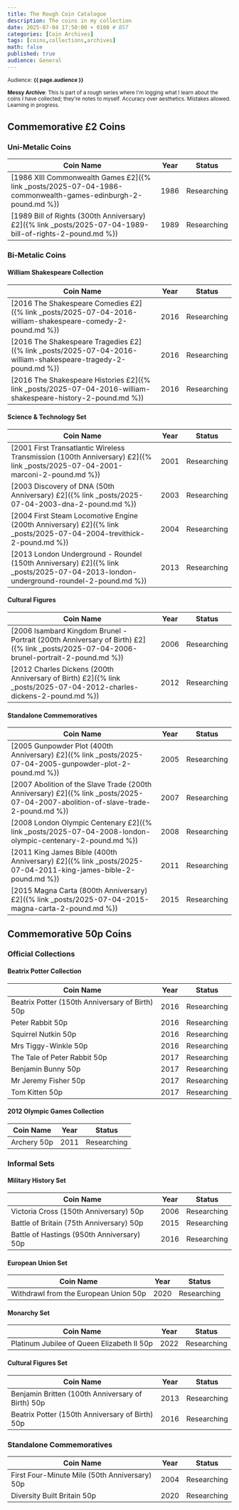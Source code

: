 ```yaml
---
title: The Rough Coin Catalogue
description: The coins in my collection
date: 2025-07-04 17:50:00 + 0100 # BST
categories: [Coin Archives]
tags: [coins,collections,archives]
math: false
published: true
audience: General
---
```

<small>Audience: <b>{{ page.audience }}</b></small>

<small><i class= "fas fa-triangle-exclamation"></i> **Messy Archive**: This is part of a rough series where I'm logging what I learn about the coins I have collected; they're notes to myself. Accuracy over aesthetics. Mistakes allowed. Learning in progress. </small>

## Commemorative £2 Coins

### Uni-Metalic Coins

| Coin Name | Year | Status |
|----------|------|------|
| [1986 XIII Commonwealth Games £2]({% link _posts/2025-07-04-1986-commonwealth-games-edinburgh-2-pound.md %}) | 1986 | Researching |
| [1989 Bill of Rights (300th Anniversary) £2]({% link _posts/2025-07-04-1989-bill-of-rights-2-pound.md %}) | 1989 | Researching |

### Bi-Metalic Coins

#### William Shakespeare Collection

| Coin Name | Year | Status |
|----------|------|------|
| [2016 The Shakespeare Comedies £2]({% link _posts/2025-07-04-2016-william-shakespeare-comedy-2-pound.md %}) | 2016 | Researching |
| [2016 The Shakespeare Tragedies £2]({% link _posts/2025-07-04-2016-william-shakespeare-tragedy-2-pound.md %}) | 2016 | Researching |
| [2016 The Shakespeare Histories £2]({% link _posts/2025-07-04-2016-william-shakespeare-history-2-pound.md %}) | 2016 | Researching |

#### Science & Technology Set

| Coin Name | Year | Status |
|----------|------|------|
| [2001 First Transatlantic Wireless Transmission (100th Anniversary) £2]({% link _posts/2025-07-04-2001-marconi-2-pound.md %}) | 2001 | Researching |
| [2003 Discovery of DNA (50th Anniversary) £2]({% link _posts/2025-07-04-2003-dna-2-pound.md %}) | 2003 |Researching |
| [2004 First Steam Locomotive Engine (200th Anniversary) £2]({% link _posts/2025-07-04-2004-trevithick-2-pound.md %}) | 2004 | Researching |
| [2013 London Underground - Roundel (150th Anniversary) £2]({% link _posts/2025-07-04-2013-london-underground-roundel-2-pound.md %}) | 2013 | Researching |

#### Cultural Figures

| Coin Name | Year | Status |
|----------|------|------|
| [2006 Isambard Kingdom Brunel - Portrait (200th Anniversary of Birth) £2]({% link _posts/2025-07-04-2006-brunel-portrait-2-pound.md %}) | 2006 | Researching |
| [2012 Charles Dickens (200th Anniversary of Birth) £2]({% link _posts/2025-07-04-2012-charles-dickens-2-pound.md %}) | 2012 | Researching |

#### Standalone Commemoratives

| Coin Name | Year | Status |
|----------|------|------|
| [2005 Gunpowder Plot (400th Anniversary) £2]({% link _posts/2025-07-04-2005-gunpowder-plot-2-pound.md %}) | 2005 | Researching |
| [2007 Abolition of the Slave Trade (200th Anniversary) £2]({% link _posts/2025-07-04-2007-abolition-of-slave-trade-2-pound.md %}) | 2007 | Researching |
| [2008 London Olympic Centenary £2]({% link _posts/2025-07-04-2008-london-olympic-centenary-2-pound.md %}) | 2008 | Researching |
| [2011 King James Bible (400th Anniversary) £2]({% link _posts/2025-07-04-2011-king-james-bible-2-pound.md %}) | 2011 | Researching |
| [2015 Magna Carta (800th Anniversary) £2]({% link _posts/2025-07-04-2015-magna-carta-2-pound.md %}) | 2015 | Researching |

## Commemorative 50p Coins

### Official Collections
#### Beatrix Potter Collection

| Coin Name | Year | Status |
|----------|------|------|
| Beatrix Potter (150th Anniversary of Birth) 50p | 2016 | Researching |
| Peter Rabbit 50p | 2016 | Researching |
| Squirrel Nutkin 50p | 2016 | Researching |
| Mrs Tiggy-Winkle 50p | 2016 | Researching |
| The Tale of Peter Rabbit 50p | 2017 | Researching |
| Benjamin Bunny 50p | 2017 | Researching |
| Mr Jeremy Fisher 50p | 2017 | Researching |
| Tom Kitten 50p | 2017 | Researching |

#### 2012 Olympic Games Collection

| Coin Name | Year | Status |
|----------|------|------|
| Archery 50p | 2011 | Researching |

### Informal Sets
#### Military History Set

| Coin Name | Year | Status |
|----------|------|------|
| Victoria Cross (150th Anniversary) 50p | 2006 | Researching |
| Battle of Britain (75th Anniversary) 50p | 2015 | Researching |
| Battle of Hastings (950th Anniversary) 50p | 2016 | Researching |

#### European Union Set

| Coin Name | Year | Status |
|----------|------|------|
| Withdrawl from the European Union 50p | 2020 | Researching |

#### Monarchy Set

| Coin Name | Year | Status |
|----------|------|------|
| Platinum Jubilee of Queen Elizabeth II 50p | 2022 | Researching |

#### Cultural Figures Set

| Coin Name | Year | Status |
|----------|------|------|
| Benjamin Britten (100th Anniversary of Birth) 50p | 2013 | Researching |
| Beatrix Potter (150th Anniversary of Birth) 50p | 2016 | Researching |


### Standalone Commemoratives

| Coin Name | Year | Status |
|----------|------|------|
| First Four-Minute Mile (50th Anniversary) 50p | 2004 | Researching |
| Diversity Built Britain 50p | 2020 | Researching |

